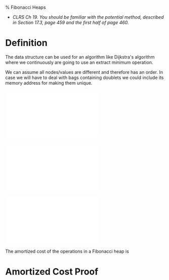 % Fibonacci Heaps
* *CLRS Ch 19. You should be familiar with the potential method, described in Section 17.3, page 459 and the first half of page 460.*

# Definition
The data structure can be used for an algorithm like Dijkstra's algorithm where we continuously are going to use an extract minimum operation.

We can assume all nodes/values are different and therefore has an order. In case we will have to deal with bags containing doublets we could include its memory address for making them unique.

![The children are larger than their parents.](./figures/order.pdf)

![The roots in a layer are linked.](./figures/links.pdf)

![If we add a new node/value, it will simply be added in the top level.](./figures/add.pdf)

The amortized cost of the operations in a Fibonacci heap is 
<!-- The table with the operations -->
# Amortized Cost Proof
